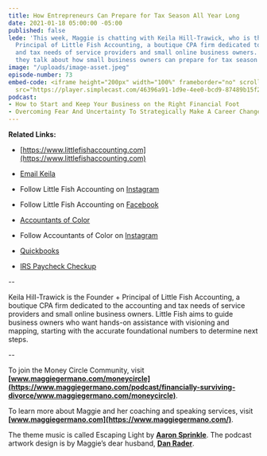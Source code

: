 ```yaml
---
title: How Entrepreneurs Can Prepare for Tax Season All Year Long
date: 2021-01-18 05:00:00 -05:00
published: false
lede: 'This week, Maggie is chatting with Keila Hill-Trawick, who is the Founder and
  Principal of Little Fish Accounting, a boutique CPA firm dedicated to the accounting
  and tax needs of service providers and small online business owners. In this episode,
  they talk about how small business owners can prepare for tax season all year long. '
image: "/uploads/image-asset.jpeg"
episode-number: 73
embed-code: <iframe height="200px" width="100%" frameborder="no" scrolling="no" seamless
  src="https://player.simplecast.com/46396a91-1d9e-4ee0-bcd9-87489b15f2be?dark=false"></iframe>
podcast:
- How to Start and Keep Your Business on the Right Financial Foot
- Overcoming Fear And Uncertainty To Strategically Make A Career Change
---
```


**Related Links:**

* [https://www.littlefishaccounting.com](https://www.littlefishaccounting.com)

* [Email Keila](mailto:keila@littlefishaccounting.com)

* Follow Little Fish Accounting on [Instagram](https://www.instagram.com/littlefishaccounting)

* Follow Little Fish Accounting on [Facebook](https://www.facebook.com/littlefishacctg)

* [Accountants of Color](https://www.accountantsofcolor.co/)

* Follow Accountants of Color on [Instagram](https://www.instagram.com/accountantsofcolor/)

* [Quickbooks](https://quickbooks.intuit.com/)

* [IRS Paycheck Checkup](https://www.irs.gov/paycheck-checkup)

--

Keila Hill-Trawick is the Founder \+ Principal of Little Fish Accounting, a boutique CPA firm dedicated to the accounting and tax needs of service providers and small online business owners. Little Fish aims to guide business owners who want hands-on assistance with visioning and mapping, starting with the accurate foundational numbers to determine next steps.

--

To join the Money Circle Community, visit **[www.maggiegermano.com/moneycircle](https://www.maggiegermano.com/podcast/financially-surviving-divorce/www.maggiegermano.com/moneycircle)**.

To learn more about Maggie and her coaching and speaking services, visit **[www.maggiegermano.com](https://www.maggiegermano.com/)**.

The theme music is called Escaping Light by **[Aaron Sprinkle](http://aaronsprinklemusic.com/)**. The podcast artwork design is by Maggie’s dear husband, **[Dan Rader](https://danrdesign.com/)**.
